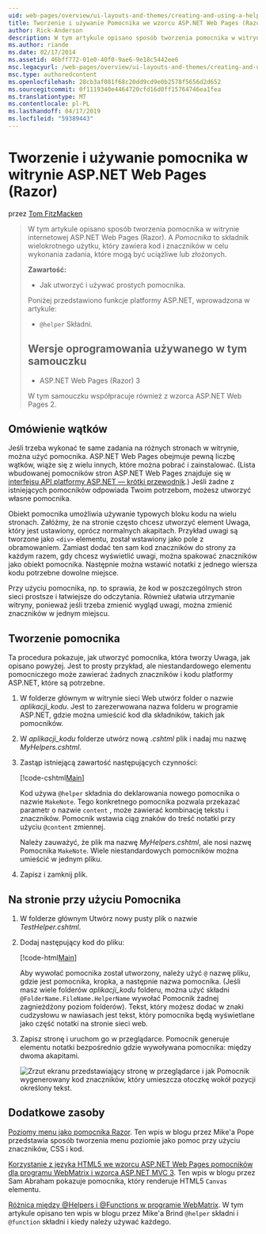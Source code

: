 ```yaml
---
uid: web-pages/overview/ui-layouts-and-themes/creating-and-using-a-helper-in-an-aspnet-web-pages-site
title: Tworzenie i używanie Pomocnika we wzorcu ASP.NET Web Pages (Razor) lokacji | Dokumentacja firmy Microsoft
author: Rick-Anderson
description: W tym artykule opisano sposób tworzenia pomocnika w witrynie internetowej ASP.NET Web Pages (Razor). Pomocnik jest komponentów wielokrotnego użytku, obejmującą kodu i znaczników w celu wydajności...
ms.author: riande
ms.date: 02/17/2014
ms.assetid: 46bff772-01e0-40f0-9ae6-9e18c5442ee6
msc.legacyurl: /web-pages/overview/ui-layouts-and-themes/creating-and-using-a-helper-in-an-aspnet-web-pages-site
msc.type: authoredcontent
ms.openlocfilehash: 28cb3af081f68c20dd9cd9e0b2578f5656d2d652
ms.sourcegitcommit: 0f1119340e4464720cfd16d0ff15764746ea1fea
ms.translationtype: MT
ms.contentlocale: pl-PL
ms.lasthandoff: 04/17/2019
ms.locfileid: "59389443"
---
```

# <a name="creating-and-using-a-helper-in-an-aspnet-web-pages-razor-site"></a>Tworzenie i używanie pomocnika w witrynie ASP.NET Web Pages (Razor)

przez [Tom FitzMacken](https://github.com/tfitzmac)

> W tym artykule opisano sposób tworzenia pomocnika w witrynie internetowej ASP.NET Web Pages (Razor). A *Pomocnika* to składnik wielokrotnego użytku, który zawiera kod i znaczników w celu wykonania zadania, które mogą być uciążliwe lub złożonych.
> 
> **Zawartość:** 
> 
> - Jak utworzyć i używać prostych pomocnika.
> 
> Poniżej przedstawiono funkcje platformy ASP.NET, wprowadzona w artykule:
> 
> - `@helper` Składni.
>   
> 
> ## <a name="software-versions-used-in-the-tutorial"></a>Wersje oprogramowania używanego w tym samouczku
> 
> 
> - ASP.NET Web Pages (Razor) 3
>   
> 
> W tym samouczku współpracuje również z wzorca ASP.NET Web Pages 2.


## <a name="overview-of-helpers"></a>Omówienie wątków

Jeśli trzeba wykonać te same zadania na różnych stronach w witrynie, można użyć pomocnika. ASP.NET Web Pages obejmuje pewną liczbę wątków, wiąże się z wielu innych, które można pobrać i zainstalować. (Lista wbudowanej pomocników stron ASP.NET Web Pages znajduje się w [interfejsu API platformy ASP.NET — krótki przewodnik](https://go.microsoft.com/fwlink/?LinkId=202907).) Jeśli żadne z istniejących pomocników odpowiada Twoim potrzebom, możesz utworzyć własne pomocnika.

Obiekt pomocnika umożliwia używanie typowych bloku kodu na wielu stronach. Załóżmy, że na stronie często chcesz utworzyć element Uwaga, który jest ustawiony, oprócz normalnych akapitach. Przykład uwagi są tworzone jako `<div>` elementu, został wstawiony jako pole z obramowaniem. Zamiast dodać ten sam kod znaczników do strony za każdym razem, gdy chcesz wyświetlić uwagi, można spakować znaczników jako obiekt pomocnika. Następnie można wstawić notatki z jednego wiersza kodu potrzebne dowolne miejsce.

Przy użyciu pomocnika, np. to sprawia, że kod w poszczególnych stron sieci prostsze i łatwiejsze do odczytania. Również ułatwia utrzymanie witryny, ponieważ jeśli trzeba zmienić wygląd uwagi, można zmienić znaczników w jednym miejscu.

## <a name="creating-a-helper"></a>Tworzenie pomocnika

Ta procedura pokazuje, jak utworzyć pomocnika, która tworzy Uwaga, jak opisano powyżej. Jest to prosty przykład, ale niestandardowego elementu pomocniczego może zawierać żadnych znaczników i kodu platformy ASP.NET, które są potrzebne.

1. W folderze głównym w witrynie sieci Web utwórz folder o nazwie *aplikacji\_kodu*. Jest to zarezerwowana nazwa folderu w programie ASP.NET, gdzie można umieścić kod dla składników, takich jak pomocników.
2. W *aplikacji\_kodu* folderze utwórz nową *.cshtml* plik i nadaj mu nazwę *MyHelpers.cshtml*.
3. Zastąp istniejącą zawartość następujących czynności:

    [!code-cshtml[Main](creating-and-using-a-helper-in-an-aspnet-web-pages-site/samples/sample1.cshtml)]

    Kod używa `@helper` składnia do deklarowania nowego pomocnika o nazwie `MakeNote`. Tego konkretnego pomocnika pozwala przekazać parametr o nazwie `content` , może zawierać kombinację tekstu i znaczników. Pomocnik wstawia ciąg znaków do treść notatki przy użyciu `@content` zmiennej.

    Należy zauważyć, że plik ma nazwę *MyHelpers.cshtml*, ale nosi nazwę Pomocnika `MakeNote`. Wiele niestandardowych pomocników można umieścić w jednym pliku.
4. Zapisz i zamknij plik.

## <a name="using-the-helper-in-a-page"></a>Na stronie przy użyciu Pomocnika

1. W folderze głównym Utwórz nowy pusty plik o nazwie *TestHelper.cshtml*.
2. Dodaj następujący kod do pliku:

    [!code-html[Main](creating-and-using-a-helper-in-an-aspnet-web-pages-site/samples/sample2.html)]

    Aby wywołać pomocnika został utworzony, należy użyć `@` nazwę pliku, gdzie jest pomocnika, kropka, a następnie nazwa pomocnika. (Jeśli masz wiele folderów *aplikacji\_kodu* folderu, można użyć składni `@FolderName.FileName.HelperName` wywołać Pomocnik żadnej zagnieżdżony poziom folderów). Tekst, który możesz dodać w znaki cudzysłowu w nawiasach jest tekst, który pomocnika będą wyświetlane jako część notatki na stronie sieci web.
3. Zapisz stronę i uruchom go w przeglądarce. Pomocnik generuje elementu notatki bezpośrednio gdzie wywoływana pomocnika: między dwoma akapitami.

    ![Zrzut ekranu przedstawiający stronę w przeglądarce i jak Pomocnik wygenerowany kod znaczników, który umieszcza otoczkę wokół pozycji określony tekst.](creating-and-using-a-helper-in-an-aspnet-web-pages-site/_static/image1.jpg)

## <a name="additional-resources"></a>Dodatkowe zasoby


[Poziomy menu jako pomocnika Razor](http://mikepope.com/blog/DisplayBlog.aspx?permalink=2341). Ten wpis w blogu przez Mike'a Pope przedstawia sposób tworzenia menu poziomie jako pomoc przy użyciu znaczników, CSS i kod.

[Korzystanie z języka HTML5 we wzorcu ASP.NET Web Pages pomocników dla programu WebMatrix i wzorca ASP.NET MVC 3](http://geekswithblogs.net/wildturtle/archive/2010/11/08/html5-in-asp.net-web-pages-helpers-for-webmatrix-and_aspnet_mvc3.aspx). Ten wpis w blogu przez Sam Abraham pokazuje pomocnika, który renderuje HTML5 `Canvas` elementu.

[Różnica między @Helpers i @Functions w programie WebMatrix](http://www.mikesdotnetting.com/Article/173/The-Difference-Between-@Helpers-and-@Functions-In-WebMatrix). W tym artykule opisano ten wpis w blogu przez Mike'a Brind `@helper` składni i `@function` składni i kiedy należy używać każdego.
